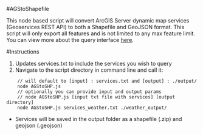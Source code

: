 #AGStoShapefile

This node based script will convert ArcGIS Server dynamic map services (Geoservices REST API) to both a Shapefile and GeoJSON format.  This script will only export all features and is not limited to any max feature limit.  You can view more about the query interface [here](http://resources.arcgis.com/en/help/arcgis-rest-api/index.html#//02r3000000r1000000).

#Instructions
1. Updates services.txt to include the services you wish to query
2. Navigate to the script directory in command line and call it:
```
    // will default to [input] : services.txt and [output] : ./output/
    node AGStoSHP.js
    // optionally you can provide input and output params
    // node AGStoSHP.js [input txt file with services] [output directory]
    node AGStoSHP.js services_weather.txt ./weather_output/
```
+ Services will be saved in the output folder as a shapefile (.zip) and geojson (.geojson)



